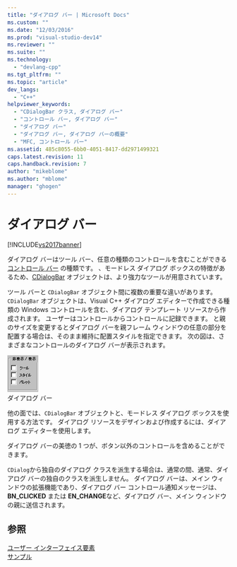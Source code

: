 ```yaml
---
title: "ダイアログ バー | Microsoft Docs"
ms.custom: ""
ms.date: "12/03/2016"
ms.prod: "visual-studio-dev14"
ms.reviewer: ""
ms.suite: ""
ms.technology: 
  - "devlang-cpp"
ms.tgt_pltfrm: ""
ms.topic: "article"
dev_langs: 
  - "C++"
helpviewer_keywords: 
  - "CDialogBar クラス, ダイアログ バー"
  - "コントロール バー, ダイアログ バー"
  - "ダイアログ バー"
  - "ダイアログ バー, ダイアログ バーの概要"
  - "MFC, コントロール バー"
ms.assetid: 485c8055-6bb0-4051-8417-dd2971499321
caps.latest.revision: 11
caps.handback.revision: 7
author: "mikeblome"
ms.author: "mblome"
manager: "ghogen"
---
```

# ダイアログ バー
[!INCLUDE[vs2017banner](../assembler/inline/includes/vs2017banner.md)]

ダイアログ バーはツール バー、任意の種類のコントロールを含むことができる [コントロール バー](../Topic/Control%20Bars.md) の種類です。  、モードレス ダイアログ ボックスの特徴があるため、[CDialogBar](../mfc/reference/cdialogbar-class.md) オブジェクトは、より強力なツールが用意されています。  
  
 ツール バーと `CDialogBar` オブジェクト間に複数の重要な違いがあります。  `CDialogBar` オブジェクトは、Visual C\+\+ ダイアログ エディターで作成できる種類の Windows コントロールを含む、ダイアログ テンプレート リソースから作成されます。  ユーザーはコントロールからコントロールに記録できます。  と親のサイズを変更するとダイアログ バーを親フレーム ウィンドウの任意の部分を配置する場合は、そのまま維持に配置スタイルを指定できます。  次の図は、さまざまなコントロールのダイアログ バーが表示されます。  
  
 ![VC ダイアログ バー](../mfc/media/vc378t1.gif "vc378T1")  
ダイアログ バー  
  
 他の面では、`CDialogBar` オブジェクトと、モードレス ダイアログ ボックスを使用する方法です。  ダイアログ リソースをデザインおよび作成するには、ダイアログ エディターを使用します。  
  
 ダイアログ バーの美徳の 1 つが、ボタン以外のコントロールを含めることができます。  
  
 `CDialog`から独自のダイアログ クラスを派生する場合は、通常の間、通常、ダイアログ バーの独自のクラスを派生しません。  ダイアログ バーは、メイン ウィンドウの拡張機能であり、ダイアログ バー コントロール通知メッセージは、**BN\_CLICKED** または **EN\_CHANGE**など、ダイアログ バー、メイン ウィンドウの親に送信されます。  
  
## 参照  
 [ユーザー インターフェイス要素](../mfc/user-interface-elements-mfc.md)   
 [サンプル](../top/visual-cpp-samples.md)